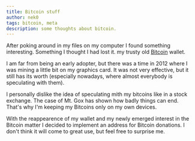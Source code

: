 ```yaml
---
title: Bitcoin stuff
author: nek0
tags: bitcoin, meta
description: some thoughts about bitcoin.
---
```


After poking around in my files on my computer I found something interesting. Something I thought I had lost it. my trusty old [Bitcoin][wikibit] wallet.

I am far from being an early adopter, but there was a time in 2012 where I was mining a little bit on my graphics card. It was not very effective, but it still has its worth (especially nowadays, where almost everybody is speculating with them).

I personally dislike the idea of speculating mith my bitcoins like in a stock exchange. The case of Mt. Gox has shown how badly things can end. That's why I'm keeping my Bitcoins only on my own devices.

With the reappearence of my wallet and my newly emerged interest in the Bitcoin matter I decided to implement an address for Bitcoin donations. I don't think it will come to great use, but feel free to surprise me.

[wikibit]: http://en.wikipedia.org/wiki/Bitcoin

